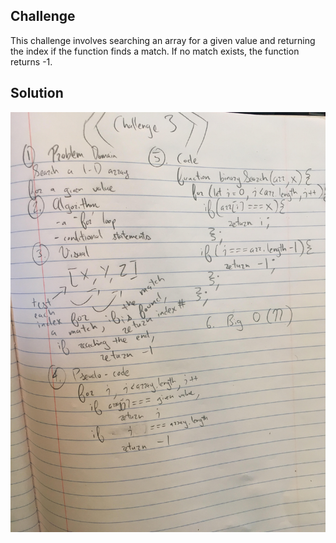 ## Challenge
This challenge involves searching an array for a given value and returning the index if the function finds a match. If no match exists, the function returns -1. 

## Solution
![](../assets/binary-search.jpg)